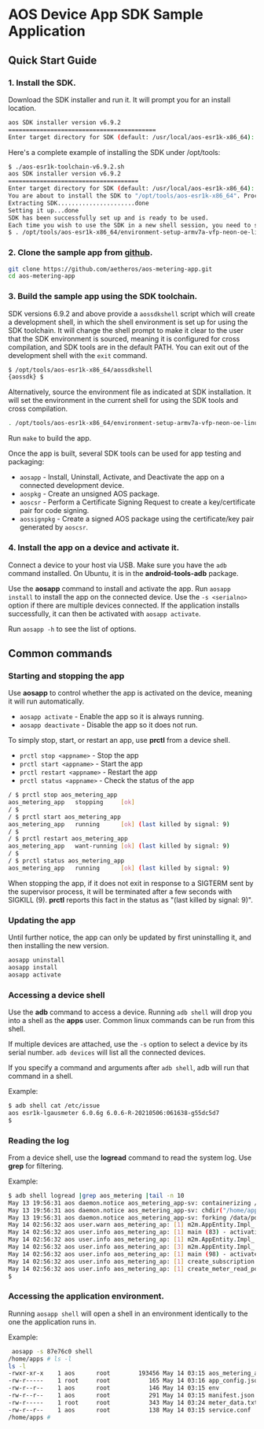 # AOS Device App SDK Sample Application


## Quick Start Guide ##

### 1. Install the SDK.

Download the SDK installer and run it.  It will prompt you for an install location.

```sh
aos SDK installer version v6.9.2
==========================================
Enter target directory for SDK (default: /usr/local/aos-esr1k-x86_64):
```

Here's a complete example of installing the SDK under /opt/tools:

```sh
$ ./aos-esr1k-toolchain-v6.9.2.sh
aos SDK installer version v6.9.2
=====================================
Enter target directory for SDK (default: /usr/local/aos-esr1k-x86_64): /opt/tools/aos-esr1k-x86_64
You are about to install the SDK to "/opt/tools/aos-esr1k-x86_64". Proceed[Y/n]? <Enter>
Extracting SDK......................done
Setting it up...done
SDK has been successfully set up and is ready to be used.
Each time you wish to use the SDK in a new shell session, you need to source the environment setup script e.g.
$ . /opt/tools/aos-esr1k-x86_64/environment-setup-armv7a-vfp-neon-oe-linux-gnueabi
```

### 2. Clone the sample app from [github](https://github.com/aetheros/aos-metering-app.git).

```sh
git clone https://github.com/aetheros/aos-metering-app.git
cd aos-metering-app
```

### 3. Build the sample app using the SDK toolchain.

SDK versions 6.9.2 and above provide a `aossdkshell` script which will create a development shell,
in which the shell environment is set up for using the SDK toolchain.
It will change the shell prompt to make it clear to the user that the SDK environment is sourced,
meaning it is configured for cross compilation, and SDK tools are in the default PATH.
You can exit out of the development shell with the `exit` command.
```sh
$ /opt/tools/aos-esr1k-x86_64/aossdkshell
{aossdk} $
```

Alternatively, source the environment file as indicated at SDK installation. It will set the environment
in the current shell for using the SDK tools and cross compilation.
```sh
. /opt/tools/aos-esr1k-x86_64/environment-setup-armv7a-vfp-neon-oe-linux-gnueabi
```

Run `make` to build the app.

Once the app is built, several SDK tools can be used for app testing and packaging:

- `aosapp` - Install, Uninstall, Activate, and Deactivate the app on a connected development device.
- `aospkg` - Create an unsigned AOS package.
- `aoscsr` - Perform a Certificate Signing Request to create a key/certificate pair for code signing.
- `aossignpkg` - Create a signed AOS package using the certificate/key pair generated by `aoscsr`.

### 4. Install the app on a device and activate it.

Connect a device to your host via USB.  Make sure you have the `adb` command installed.  On Ubuntu, it is in the **android-tools-adb** package.

Use the **aosapp** command to install and activate the app.  Run `aosapp install` to install the app on the connected device.  Use the `-s <serialno>` option if there are multiple devices connected. If the application installs successfully, it can then be activated with `aosapp activate`.

Run `aosapp -h` to see the list of options.

## Common commands ##

### Starting and stopping the app ###

Use **aosapp** to control whether the app is activated on the device, meaning it will run automatically.

- `aosapp activate` - Enable the app so it is always running.
- `aosapp deactivate` - Disable the app so it does not run.

To simply stop, start, or restart an app, use **prctl** from a device shell.

- `prctl stop <appname>` - Stop the app
- `prctl start <appname>` - Start the app
- `prctl restart <appname>` - Restart the app
- `prctl status <appname>` - Check the status of the app

```sh
/ $ prctl stop aos_metering_app
aos_metering_app   stopping     [ok]
/ $
/ $ prctl start aos_metering_app
aos_metering_app   running      [ok] (last killed by signal: 9)
/ $
/ $ prctl restart aos_metering_app
aos_metering_app   want-running [ok] (last killed by signal: 9)
/ $
/ $ prctl status aos_metering_app
aos_metering_app   running      [ok] (last killed by signal: 9)
```

When stopping the app, if it does not exit in response to a SIGTERM sent by the supervisor process, it will be terminated after a few seconds with SIGKILL (9).  **prctl** reports this fact in the status as "(last killed by signal: 9)".

### Updating the app ###

Until further notice, the app can only be updated by first uninstalling it, and then installing the new version.

```sh
aosapp uninstall
aosapp install
aosapp activate
```

### Accessing a device shell ###

Use the **adb** command to access a device.  Running `adb shell` will drop you into a shell as the **apps** user.  Common linux commands can be run from this shell.

If multiple devices are attached, use the `-s` option to select a device by its serial number.  `adb devices` will list all the connected devices.

If you specify a command and arguments after `adb shell`, adb will run that command in a shell.
 
Example:
```sh
$ adb shell cat /etc/issue
aos esr1k-lgausmeter 6.0.6g 6.0.6-R-20210506:061638-g55dc5d7
$
```

### Reading the log ###

From a device shell, use the **logread** command to read the system log.  Use **grep** for filtering.

Example:
```sh
$ adb shell logread |grep aos_metering |tail -n 10
May 13 19:56:31 aos daemon.notice aos_metering_app-sv: containerizing /data/polnet/apps/aos_metering_app/aos_metering_app
May 13 19:56:31 aos daemon.notice aos_metering_app-sv: chdir("/home/apps")
May 13 19:56:31 aos daemon.notice aos_metering_app-sv: forking /data/polnet/apps/aos_metering_app/aos_metering_app
May 14 02:56:32 aos user.warn aos_metering_ap: [1] m2m.AppEntity.Impl_.initialize (163) - app_config.json does not exist
May 14 02:56:32 aos user.info aos_metering_ap: [1] main (83) - activating
May 14 02:56:32 aos user.info aos_metering_ap: [1] m2m.AppEntity.Impl_.startRegistration (369) - AE registration request
May 14 02:56:32 aos user.info aos_metering_ap: [3] m2m.AppEntity.Impl_.handleRegisterAEResponse (451) - AE Registration complete.  AE-ID = Cmetersvc-smpl
May 14 02:56:32 aos user.info aos_metering_ap: [1] main (98) - activated
May 14 02:56:32 aos user.info aos_metering_ap: [1] create_subscription (149) - subscription: CREATED
May 14 02:56:32 aos user.info aos_metering_ap: [1] create_meter_read_policy (184) - policy creation: CREATED
$
```

### Accessing the application environment. ###

Running `aosapp shell` will open a shell in an environment identically to the one the application runs in.

Example:
```sh
 aosapp -s 87e76c0 shell
/home/apps # ls -l
ls -l
-rwxr-xr-x    1 aos      root        193456 May 14 03:15 aos_metering_app
-rw-r-----    1 root     root           165 May 14 03:16 app_config.json
-rw-r--r--    1 aos      root           146 May 14 03:15 env
-rw-r--r--    1 aos      root           291 May 14 03:15 manifest.json
-rw-r-----    1 root     root           343 May 14 03:24 meter_data.txt
-rw-r--r--    1 aos      root           138 May 14 03:15 service.conf
/home/apps # 
```


